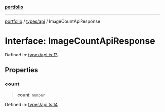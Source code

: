 [**portfolio**](../../../README.md)

***

[portfolio](../../../modules.md) / [types/api](../README.md) / ImageCountApiResponse

# Interface: ImageCountApiResponse

Defined in: [types/api.ts:13](https://github.com/tnorlund/Portfolio/blob/a37be83d8c37614550e16ffd25854d71a9625bb4/portfolio/types/api.ts#L13)

## Properties

### count

> **count**: `number`

Defined in: [types/api.ts:14](https://github.com/tnorlund/Portfolio/blob/a37be83d8c37614550e16ffd25854d71a9625bb4/portfolio/types/api.ts#L14)
